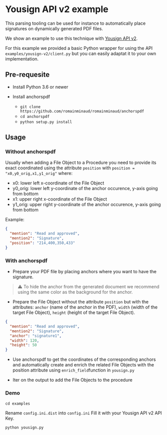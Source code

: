 # Yousign API v2 example

This parsing tooling can be used for instance to automatically place signatures on dynamically generated PDF files.

We show an example to use this technique with [Yousign API v2](https://dev.yousign.com/).

For this example we provided a basic Python wrapper for using the API `examples/yousign-v2/client.py` but you can easily adaptat it to your own implementation.

## Pre-requesite

- Install Python 3.6 or newer

- Install anchorspdf

  - `git clone https://github.com/romainminaud/romainminaud/anchorspdf`
  - `cd anchorspdf`
  - `python setup.py install`

## Usage

### Without anchorspdf

Usually when adding a File Object to a Procedure you need to provide its exact coordinated using the attribute `position` with `position = "x0,y0_orig,x1,y1_orig"` where:

- x0: lower left x-coordinate of the File Object
- y0_orig: lower left y-coordinate of the anchor occurence, y-axis going from bottom 
- x1: upper right x-coordinate of the File Object
- y1_orig: upper right y-coordinate of the anchor occurence, y-axis going from bottom

Example:

```json
{
  "mention": "Read and approved",
  "mention2": "Signature",
  "position": "214,400,350,433"
}
```

### With anchorspdf

- Prepare your PDF file by placing anchors where you want to have the signature.

> :warning: To hide the anchor from the generated document we recommend using the same color as the background for the anchor.

- Prepare the File Object without the attribute `position` but with the attributes: `anchor` (name of the anchor in the PDF), `width` (width of the target File Object), `height` (height of the target File Object).

```json
{
  "mention": "Read and approved",
  "mention2": "Signature",
  "anchor": "signature1",
  "width": 120,
  "height": 50
}
```

- Use anchorspdf to get the coordinates of the corresponding anchors and automatically create and enrich the related File Objects with the position attribute using `enrich_field`function in `yousign.py`

- Iter on the output to add the File Objects to the procedure

### Demo

`cd examples`

Rename `config.ini.dist` into `config.ini`
Fill it with your Yousign API v2 API Key.

`python yousign.py`